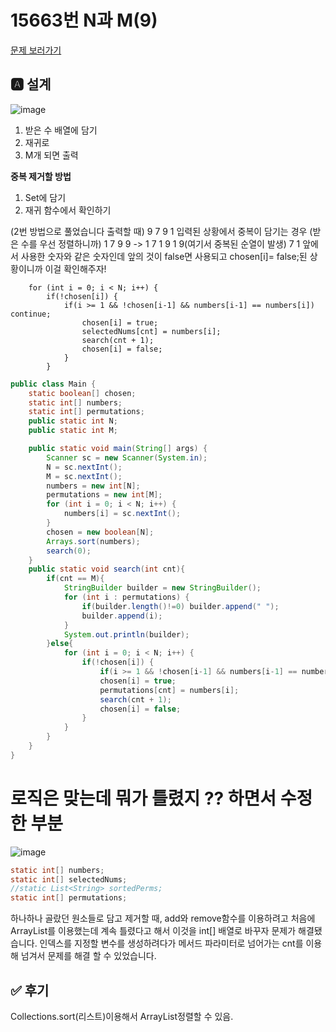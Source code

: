 # 15663번 N과 M(9)
[문제 보러가기](https://www.acmicpc.net/problem/15663)

## 🅰 설계
![image](https://user-images.githubusercontent.com/23499504/107151229-cd9b6b80-69a4-11eb-963f-97bba84462b5.png)
1. 받은 수 배열에 담기
2. 재귀로
3. M개 되면 출력

**중복 제거할 방법**
1. Set에 담기
2. 재귀 함수에서 확인하기

(2번 방법으로 풀었습니다 출력할 때)
9 7 9 1 입력된 상황에서 중복이 담기는 경우
(받은 수를 우선 정렬하니까)
1 7 9 9 ->
1 7
1 9
1 9(여기서 중복된 순열이 발생)
7 1
	앞에서 사용한 숫자와 같은 숫자인데 앞의 것이 false면 사용되고 chosen[i]= false;된 상황이니까 이걸 확인해주자!

```
    for (int i = 0; i < N; i++) {
        if(!chosen[i]) {
            if(i >= 1 && !chosen[i-1] && numbers[i-1] == numbers[i]) continue;
                chosen[i] = true;
                selectedNums[cnt] = numbers[i];
                search(cnt + 1);
                chosen[i] = false;
            }
        }
```

```java
public class Main {
    static boolean[] chosen;
    static int[] numbers;
    static int[] permutations;
    public static int N;
    public static int M;

    public static void main(String[] args) {
        Scanner sc = new Scanner(System.in);
        N = sc.nextInt();
        M = sc.nextInt();
        numbers = new int[N];
        permutations = new int[M];
        for (int i = 0; i < N; i++) {
            numbers[i] = sc.nextInt();
        }
        chosen = new boolean[N];
        Arrays.sort(numbers);
        search(0);
    }
    public static void search(int cnt){
        if(cnt == M){
            StringBuilder builder = new StringBuilder();
            for (int i : permutations) {
                if(builder.length()!=0) builder.append(" ");
                builder.append(i);
            }
            System.out.println(builder);
        }else{
            for (int i = 0; i < N; i++) {
                if(!chosen[i]) {
                    if(i >= 1 && !chosen[i-1] && numbers[i-1] == numbers[i]) continue;
                    chosen[i] = true;
                    permutations[cnt] = numbers[i];
                    search(cnt + 1);
                    chosen[i] = false;
                }
            }
        }
    }
}

```

# **로직은 맞는데 뭐가 틀렸지 ?? 하면서 수정한 부분**	

![image](https://user-images.githubusercontent.com/23499504/107226031-ec5d3900-6a5c-11eb-8f16-297aab526ad5.png)

```java
static int[] numbers;
static int[] selectedNums;
//static List<String> sortedPerms;
static int[] permutations;
```
하나하나 골랐던 원소들로 담고 제거할 때, add와 remove함수를 이용하려고 처음에 ArrayList를 이용했는데 
계속 틀렸다고 해서 이것을 int[] 배열로 바꾸자 문제가 해결됐습니다.
인덱스를 지정할 변수를 생성하려다가 메서드 파라미터로 넘어가는 cnt를 이용해 넘겨서 문제를 해결 할 수 있었습니다.


## ✅ 후기
Collections.sort(리스트)이용해서 ArrayList정렬할 수 있음.

